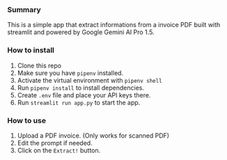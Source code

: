 ### Summary
This is a simple app that extract informations from a invoice PDF built with streamlit and powered by Google Gemini AI Pro 1.5.

### How to install
1. Clone this repo
2. Make sure you have `pipenv` installed.
3. Activate the virtual environment with `pipenv shell`
4. Run `pipenv install` to install dependencies.
5. Create `.env` file and place your API keys there.
6. Run `streamlit run app.py` to start the app.

### How to use
1. Upload a PDF invoice. (Only works for scanned PDF)
2. Edit the prompt if needed.
3. Click on the `Extract!` button.
